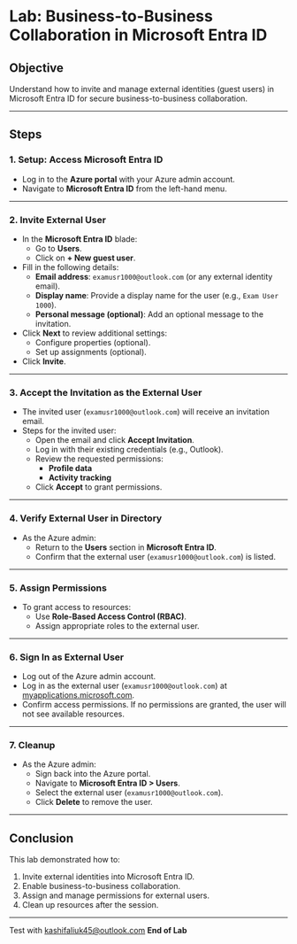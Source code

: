 # Lab: Business-to-Business Collaboration in Microsoft Entra ID

## Objective
Understand how to invite and manage external identities (guest users) in Microsoft Entra ID for secure business-to-business collaboration.

---

## Steps

### 1. **Setup: Access Microsoft Entra ID**
- Log in to the **Azure portal** with your Azure admin account.
- Navigate to **Microsoft Entra ID** from the left-hand menu.

---

### 2. **Invite External User**
- In the **Microsoft Entra ID** blade:
  - Go to **Users**.
  - Click on **+ New guest user**.
- Fill in the following details:
  - **Email address**: `examusr1000@outlook.com` (or any external identity email).
  - **Display name**: Provide a display name for the user (e.g., `Exam User 1000`).
  - **Personal message (optional)**: Add an optional message to the invitation.
- Click **Next** to review additional settings:
  - Configure properties (optional).
  - Set up assignments (optional).
- Click **Invite**.

---

### 3. **Accept the Invitation as the External User**
- The invited user (`examusr1000@outlook.com`) will receive an invitation email.
- Steps for the invited user:
  - Open the email and click **Accept Invitation**.
  - Log in with their existing credentials (e.g., Outlook).
  - Review the requested permissions:
    - **Profile data**
    - **Activity tracking**
  - Click **Accept** to grant permissions.

---

### 4. **Verify External User in Directory**
- As the Azure admin:
  - Return to the **Users** section in **Microsoft Entra ID**.
  - Confirm that the external user (`examusr1000@outlook.com`) is listed.

---

### 5. **Assign Permissions**
- To grant access to resources:
  - Use **Role-Based Access Control (RBAC)**.
  - Assign appropriate roles to the external user.

---

### 6. **Sign In as External User**
- Log out of the Azure admin account.
- Log in as the external user (`examusr1000@outlook.com`) at [myapplications.microsoft.com](https://myapplications.microsoft.com).
- Confirm access permissions. If no permissions are granted, the user will not see available resources.

---

### 7. **Cleanup**
- As the Azure admin:
  - Sign back into the Azure portal.
  - Navigate to **Microsoft Entra ID > Users**.
  - Select the external user (`examusr1000@outlook.com`).
  - Click **Delete** to remove the user.

---

## Conclusion
This lab demonstrated how to:
1. Invite external identities into Microsoft Entra ID.
2. Enable business-to-business collaboration.
3. Assign and manage permissions for external users.
4. Clean up resources after the session.

--- 
Test with kashifaliuk45@outlook.com
**End of Lab**
